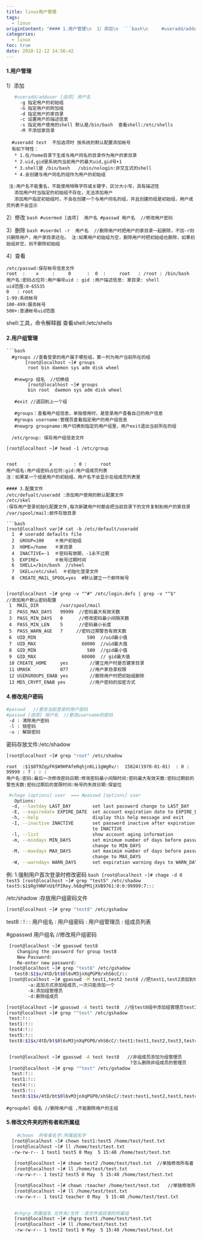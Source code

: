 ```yaml
---
title: linux用户管理
tags:
  - linux
originContent: "#### 1.用户管理\n  1）添加\n  ```bash\n     #useradd/adduser [选项] 用户名\n       -g 指定用户的初始组\n       -G 指定用户的附加组\n       -d 指定用户的家目录\n       -c 设置用户的描述信息\n       -s 指定用户使用的shell 默认是/bin/bash  查看shell:/etc/shells\n       -M 不添加家目录\n  ```\n     \n      #useradd test  不加选项时 按系统的默认配置添加帐号\n      有如下特性：\n       * 1.在/home目录下生成与用户同名的目录作为用户的家目录\n       * 2.uid,gid是系统内当前用户的最大uid,gid号+1\n       * 3.shell是 /bin/bash   /sbin/nologin:非交互式的shell\n       * 4.会创建与用户同名的组作为用户的初始组\n     \n     注:用户名不能重名，不能使用特殊字符或关键字，区分大小写，具有描述性       \n       添加用户时当指定的初始组不存在，无法添加用户\n       添加用户指定初始组时，不会在创建一个与用户同名的组，并且创建的组是初始组，用户成员列表不会显示\n  \n  2）修改\n    ```bash\n      #usermod [选项]  用户名\n      #passwd 用户名  //修改用户密码\n    ```\n\n  3）删除\n     ```bash\n      #userdel -r  用户名 \n      //删除用户时把用户的家目录一起删除，不加-r则只删除用户，用户家目录还在。\n      注:如果用户初始组为空，删除用户时把初始组也删除，如果初始组非空，则不删除初始组\n     ```\n\n  4）查看\n  \n    /etc/passwd:保存帐号信息文件\n    root  :    x     :     0      :  0  :     root   : /root : /bin/bash\n    用户名:密码占位符:用户编号uid : gid :用户描述信息: 家目录: shell\n    uid范围:0-65535\n    0   : root\n    1-99:系统帐号\n    100-499:服务帐号\n    500+:普通帐号uid范围\n     \n   shell:工具，命令解释器\n   查看shell:/etc/shells \n\n#### 2.用户组管理\n    ```bash\n      #groups //查看登录的用户属于哪些组，第一列为用户当前所在的组\n           [root@localhost ~]# groups\n            root bin daemon sys adm disk wheel\n  \n       #newgrp 组名  //切换组\n            [root@localhost ~]# groups\n            bin root  daemon sys adm disk wheel\n  \n       #exit //退回到上一个组\n\n       #groups：查看用户组信息，单独使用时，是登录用户查看自己的用户信息\n       #groups username:管理员查看指定用户的用户组信息\n       #newgrp groupname:用户切换到指定的用户组里，用户exit退出当前所在的组\n   ```\n\n      /etc/group: 保存用户组信息文件\n\n\n   ```bash   \n    [root@localhost ~]# head -1 /etc/group\n   ```\n\n  root    :       x        : 0 :     root\n  用户组名:用户组密码占位符:gid:用户组成员列表\n  注：如果某一个组是用户的初始组，用户名不会显示在组成员列表里\n\n#### 3.配置文件\n /etc/defualt/useradd :添加用户使用的默认配置文件\n /etc/skel\n:保存用户登录初始化配置文件,每次新建用户时都会把当前目录下的文件复制到用户的家目录\n /var/spool/mail:邮件存放目录\n \n ```bash\n[root@localhost var]# cat -b /etc/default/useradd \n     1  # useradd defaults file\n     2  GROUP=100    ＃用户初始组\n     3  HOME=/home   ＃家目录\n     4  INACTIVE=-1  ＃密码有效期，-1永不过期\n     5  EXPIRE=      ＃帐号过期时间\n     6  SHELL=/bin/bash  //sheel\n     7  SKEL=/etc/skel  ＃初始化登录文件\n     8  CREATE_MAIL_SPOOL=yes  #默认建立一个邮件帐号\n\n\n[root@localhost ~]# grep -v \"^#\" /etc/login.defs | grep -v \"^$\"\n//添加用户默认密码配置\n\t1  MAIL_DIR        /var/spool/mail\n\t2  PASS_MAX_DAYS   99999  //密码最大有效天数\n\t3  PASS_MIN_DAYS   0      //修改密码最小间隔天数\n\t4  PASS_MIN_LEN    5      //密码最小长度\n\t5  PASS_WARN_AGE   7     //密码过期警告有效天数\n\t6  UID_MIN                   500  //uid最小值\n\t7  UID_MAX                 60000  //uid最大值\n\t8  GID_MIN                   500  //gid最小值\n\t9  GID_MAX                 60000  // gid最大值\n\t10 CREATE_HOME     yes        //建立用户时是否建家目录\n\t11 UMASK           077        //用户家目录权限\n\t12 USERGROUPS_ENAB yes        //删除用户时把初始组删除\n\t13 MD5_CRYPT_ENAB yes         //用户密码的加密方式\n```\n\n#### 4.修改用户密码\n ```bash\n #passwd   //更改当前登录的用户密码\n #passwd [选项] 用户名  //更改username的密码\n  -d : 清除用户密码\n  -l : 锁密码 \n  -u : 解锁密码\n  ```\n 密码存放文件:/etc/shadow\n\n ```bash\n [root@localhost ~]# grep \"root\" /etc/shadow\n ```\n    root  :$1$0T9ZqyFK$W9HPAfeRqhjnKLi1gWgRv/:  15824(1970-01-01)  : 0 : 99999 : 7 : : :\n    用户名:密码:最后一次修改密码日期:修改密码最小间隔时间:密码最大有效天数:密码过期前的警告天数:密码过期后的宽限时间:帐号的失效日期:保留位\n```bash\n #chage [options] user  === #passwd [options] user\n   Options:\n  -d, --lastday LAST_DAY        set last password change to LAST_DAY\n  -E, --expiredate EXPIRE_DATE  set account expiration date to EXPIRE_DATE\n  -h, --help                    display this help message and exit\n  -I, --inactive INACTIVE       set password inactive after expiration\n                                to INACTIVE\n  -l, --list                    show account aging information\n  -m, --mindays MIN_DAYS        set minimum number of days before password\n                                change to MIN_DAYS\n  -M, --maxdays MAX_DAYS        set maximim number of days before password\n                                change to MAX_DAYS\n  -W, --warndays WARN_DAYS      set expiration warning days to WARN_DAYS\n  ```\n 例: 1.强制用户首次登录时修改密码\n    ```bash\n     [root@localhost ~]# chage -d 0 test5\n     [root@localhost ~]# grep \"test5\" /etc/shadow\n     test5:$1$RgYHNFnU$fPIRey.h68qPM1jXVB9761:0:0:99999:7:::\n     ```\n\n  /etc/shadow :存放用户组密码文件\n  ```bash\n  [root@localhost ~]# grep \"test8\" /etc/gshadow\n  ```\n  test8    :     !      :              :\n  用户组名 : 用户组密码 : 用户组管理员 : 组成员列表         \n\n\n  #gpasswd 用户组名  //修改用户组密码\n  ```bash\n   [root@localhost ~]# gpasswd test8\n      Changing the password for group test8\n      New Password: \n      Re-enter new password: \n   [root@localhost ~]# grep \"test8\" /etc/gshadow\n     test8:$1$x/4tD/bt$0l6vM3jnXqPGP0/xhS6cC/::\n   [root@localhost ~]# gpasswd -M test1,test2 test8 //把test1,test2添加到test8组中，当前的用户覆盖之前的\n          -a:追加方式添加组成员,一次只能添加一个\n          -A:添加组管理员\n          -d:删除组成员\n  \n  [root@localhost ~]# gpasswd -A test1 test8  //往test8组中添加组管理员test1\n  [root@localhost ~]# grep \"^test\" /etc/gshadow\n   test:!::\n   test1:!::\n   test4:!::\n   test5:!::\n   test8:$1$x/4tD/bt$0l6vM3jnXqPGP0/xhS6cC/:test1:test1,test2,test3,test4\n  \n\n   [root@localhost ~]# gpasswd -A test test8   //非组成员添加为组管理员\n                                                ?怎么删除非组成员的管理员\n   [root@localhost ~]# grep \"^test\" /etc/gshadow\n    test:!::\n    test1:!::\n    test4:!::\n    test5:!::\n    test8:$1$x/4tD/bt$0l6vM3jnXqPGP0/xhS6cC/:test:test1,test2,test3,test4\n```\n    #groupdel 组名 //删除用户组 ,不能删除用户的主组\n   \n\n#### 5.修改文件夹的所有者和所属组\n```bash\n    #chown  所有者名字:所属组名字\n  [root@localhost ~]# chown test1:test5 /home/test/test.txt \n  [root@localhost ~]# ll /home/test/test.txt \n  -rw-rw-r-- 1 test1 test5 0 May  5 15:48 /home/test/test.txt\n   \n   [root@localhost ~]# chown test2 /home/test/test.txt  //单独修改所有者\n   [root@localhost ~]# ll /home/test/test.txt \n   -rw-rw-r-- 1 test2 test5 0 May  5 15:48 /home/test/test.txt\n\n   [root@localhost ~]# chown :teacher /home/test/test.txt   //单独修改所属组\n   [root@localhost ~]# ll /home/test/test.txt \n   -rw-rw-r-- 1 test2 teacher 0 May  5 15:48 /home/test/test.txt\n\n   \n   #chgrp 所属组名 文件夹/文件 :改文件或目录的所属组\n   [root@localhost ~]# chgrp test1 /home/test/test.txt \n   [root@localhost ~]# ll /home/test/test.txt \n   -rw-rw-r-- 1 test2 test1 0 May  5 15:48 /home/test/test.txt\n\n  ```"
categories:
  - linux
toc: true
date: 2018-12-12 14:56:42
---
```


#### 1.用户管理
  1）添加
  ```bash
     #useradd/adduser [选项] 用户名
       -g 指定用户的初始组
       -G 指定用户的附加组
       -d 指定用户的家目录
       -c 设置用户的描述信息
       -s 指定用户使用的shell 默认是/bin/bash  查看shell:/etc/shells
       -M 不添加家目录
  ```
     
      #useradd test  不加选项时 按系统的默认配置添加帐号
      有如下特性：
       * 1.在/home目录下生成与用户同名的目录作为用户的家目录
       * 2.uid,gid是系统内当前用户的最大uid,gid号+1
       * 3.shell是 /bin/bash   /sbin/nologin:非交互式的shell
       * 4.会创建与用户同名的组作为用户的初始组
     
     注:用户名不能重名，不能使用特殊字符或关键字，区分大小写，具有描述性       
       添加用户时当指定的初始组不存在，无法添加用户
       添加用户指定初始组时，不会在创建一个与用户同名的组，并且创建的组是初始组，用户成员列表不会显示
  
  2）修改
    ```bash
      #usermod [选项]  用户名
      #passwd 用户名  //修改用户密码
    ```

  3）删除
     ```bash
      #userdel -r  用户名 
      //删除用户时把用户的家目录一起删除，不加-r则只删除用户，用户家目录还在。
      注:如果用户初始组为空，删除用户时把初始组也删除，如果初始组非空，则不删除初始组
     ```

  4）查看
  
    /etc/passwd:保存帐号信息文件
    root  :    x     :     0      :  0  :     root   : /root : /bin/bash
    用户名:密码占位符:用户编号uid : gid :用户描述信息: 家目录: shell
    uid范围:0-65535
    0   : root
    1-99:系统帐号
    100-499:服务帐号
    500+:普通帐号uid范围
     
   shell:工具，命令解释器
   查看shell:/etc/shells 

#### 2.用户组管理
    ```bash
      #groups //查看登录的用户属于哪些组，第一列为用户当前所在的组
           [root@localhost ~]# groups
            root bin daemon sys adm disk wheel
  
       #newgrp 组名  //切换组
            [root@localhost ~]# groups
            bin root  daemon sys adm disk wheel
  
       #exit //退回到上一个组

       #groups：查看用户组信息，单独使用时，是登录用户查看自己的用户信息
       #groups username:管理员查看指定用户的用户组信息
       #newgrp groupname:用户切换到指定的用户组里，用户exit退出当前所在的组

      /etc/group: 保存用户组信息文件

    [root@localhost ~]# head -1 /etc/group
   ```

  root    :       x        : 0 :     root
  用户组名:用户组密码占位符:gid:用户组成员列表
  注：如果某一个组是用户的初始组，用户名不会显示在组成员列表里

#### 3.配置文件
 /etc/defualt/useradd :添加用户使用的默认配置文件
 /etc/skel
:保存用户登录初始化配置文件,每次新建用户时都会把当前目录下的文件复制到用户的家目录
 /var/spool/mail:邮件存放目录
 
 ```bash
[root@localhost var]# cat -b /etc/default/useradd 
     1  # useradd defaults file
     2  GROUP=100    ＃用户初始组
     3  HOME=/home   ＃家目录
     4  INACTIVE=-1  ＃密码有效期，-1永不过期
     5  EXPIRE=      ＃帐号过期时间
     6  SHELL=/bin/bash  //sheel
     7  SKEL=/etc/skel  ＃初始化登录文件
     8  CREATE_MAIL_SPOOL=yes  #默认建立一个邮件帐号


[root@localhost ~]# grep -v "^#" /etc/login.defs | grep -v "^$"
//添加用户默认密码配置
	1  MAIL_DIR        /var/spool/mail
	2  PASS_MAX_DAYS   99999  //密码最大有效天数
	3  PASS_MIN_DAYS   0      //修改密码最小间隔天数
	4  PASS_MIN_LEN    5      //密码最小长度
	5  PASS_WARN_AGE   7     //密码过期警告有效天数
	6  UID_MIN                   500  //uid最小值
	7  UID_MAX                 60000  //uid最大值
	8  GID_MIN                   500  //gid最小值
	9  GID_MAX                 60000  // gid最大值
	10 CREATE_HOME     yes        //建立用户时是否建家目录
	11 UMASK           077        //用户家目录权限
	12 USERGROUPS_ENAB yes        //删除用户时把初始组删除
	13 MD5_CRYPT_ENAB yes         //用户密码的加密方式
```

#### 4.修改用户密码
 ```bash
 #passwd   //更改当前登录的用户密码
 #passwd [选项] 用户名  //更改username的密码
  -d : 清除用户密码
  -l : 锁密码 
  -u : 解锁密码
  ```
 密码存放文件:/etc/shadow

 ```bash
 [root@localhost ~]# grep "root" /etc/shadow
 ```
    root  :$1$0T9ZqyFK$W9HPAfeRqhjnKLi1gWgRv/:  15824(1970-01-01)  : 0 : 99999 : 7 : : :
    用户名:密码:最后一次修改密码日期:修改密码最小间隔时间:密码最大有效天数:密码过期前的警告天数:密码过期后的宽限时间:帐号的失效日期:保留位
```bash
 #chage [options] user  === #passwd [options] user
   Options:
  -d, --lastday LAST_DAY        set last password change to LAST_DAY
  -E, --expiredate EXPIRE_DATE  set account expiration date to EXPIRE_DATE
  -h, --help                    display this help message and exit
  -I, --inactive INACTIVE       set password inactive after expiration
                                to INACTIVE
  -l, --list                    show account aging information
  -m, --mindays MIN_DAYS        set minimum number of days before password
                                change to MIN_DAYS
  -M, --maxdays MAX_DAYS        set maximim number of days before password
                                change to MAX_DAYS
  -W, --warndays WARN_DAYS      set expiration warning days to WARN_DAYS
  ```
 例: 1.强制用户首次登录时修改密码
    ```bash
     [root@localhost ~]# chage -d 0 test5
     [root@localhost ~]# grep "test5" /etc/shadow
     test5:$1$RgYHNFnU$fPIRey.h68qPM1jXVB9761:0:0:99999:7:::
     ```

  /etc/shadow :存放用户组密码文件
  ```bash
  [root@localhost ~]# grep "test8" /etc/gshadow
  ```
  test8    :     !      :              :
  用户组名 : 用户组密码 : 用户组管理员 : 组成员列表         


  #gpasswd 用户组名  //修改用户组密码
  ```bash
   [root@localhost ~]# gpasswd test8
      Changing the password for group test8
      New Password: 
      Re-enter new password: 
   [root@localhost ~]# grep "test8" /etc/gshadow
     test8:$1$x/4tD/bt$0l6vM3jnXqPGP0/xhS6cC/::
   [root@localhost ~]# gpasswd -M test1,test2 test8 //把test1,test2添加到test8组中，当前的用户覆盖之前的
          -a:追加方式添加组成员,一次只能添加一个
          -A:添加组管理员
          -d:删除组成员
  
  [root@localhost ~]# gpasswd -A test1 test8  //往test8组中添加组管理员test1
  [root@localhost ~]# grep "^test" /etc/gshadow
   test:!::
   test1:!::
   test4:!::
   test5:!::
   test8:$1$x/4tD/bt$0l6vM3jnXqPGP0/xhS6cC/:test1:test1,test2,test3,test4
  

   [root@localhost ~]# gpasswd -A test test8   //非组成员添加为组管理员
                                                ?怎么删除非组成员的管理员
   [root@localhost ~]# grep "^test" /etc/gshadow
    test:!::
    test1:!::
    test4:!::
    test5:!::
    test8:$1$x/4tD/bt$0l6vM3jnXqPGP0/xhS6cC/:test:test1,test2,test3,test4
```
    #groupdel 组名 //删除用户组 ,不能删除用户的主组
   

#### 5.修改文件夹的所有者和所属组
```bash
    #chown  所有者名字:所属组名字
  [root@localhost ~]# chown test1:test5 /home/test/test.txt 
  [root@localhost ~]# ll /home/test/test.txt 
  -rw-rw-r-- 1 test1 test5 0 May  5 15:48 /home/test/test.txt
   
   [root@localhost ~]# chown test2 /home/test/test.txt  //单独修改所有者
   [root@localhost ~]# ll /home/test/test.txt 
   -rw-rw-r-- 1 test2 test5 0 May  5 15:48 /home/test/test.txt

   [root@localhost ~]# chown :teacher /home/test/test.txt   //单独修改所属组
   [root@localhost ~]# ll /home/test/test.txt 
   -rw-rw-r-- 1 test2 teacher 0 May  5 15:48 /home/test/test.txt

   
   #chgrp 所属组名 文件夹/文件 :改文件或目录的所属组
   [root@localhost ~]# chgrp test1 /home/test/test.txt 
   [root@localhost ~]# ll /home/test/test.txt 
   -rw-rw-r-- 1 test2 test1 0 May  5 15:48 /home/test/test.txt

  ```